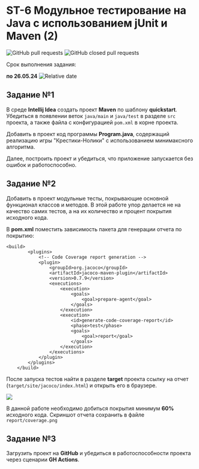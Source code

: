# ST-6 Модульное тестирование на Java с использованием jUnit и Maven (2)


![GitHub pull requests](https://img.shields.io/github/issues-pr/UNN-CS/ST-6)
![GitHub closed pull requests](https://img.shields.io/github/issues-pr-closed/UNN-CS/ST-6)

Срок выполнения задания:

**по 26.05.24** ![Relative date](https://img.shields.io/date/1716757200)



## Задание №1

В среде **Intellij Idea** создать  проект **Maven** по шаблону **quickstart**. Убедиться в появлении веток `java/main` и `java/test` в разделе `src` проекта, а также файла с конфигурацией `pom.xml` в корне проекта.

Добавить в проект код программы **Program.java**, содержащий реализацию игры "Крестики-Нолики" с использованием минимаксного алгоритма.

Далее, построить проект и убедиться, что приложение запускается без ошибок и работоспособно.

## Задание №2

Добавить в проект модульные тесты, покрывающие основной функционал классов и методов. В этой работе упор делается не на качество самих тестов, а на их количество и процент покрытия исходного кода.

В **pom.xml** поместить зависимость пакета для генерации отчета по покрытию:

```
<build>
        <plugins>
            <!-- Code Coverage report generation -->
            <plugin>
                <groupId>org.jacoco</groupId>
                <artifactId>jacoco-maven-plugin</artifactId>
                <version>0.7.9</version>
                <executions>
                    <execution>
                        <goals>
                            <goal>prepare-agent</goal>
                        </goals>
                    </execution>
                    <execution>
                        <id>generate-code-coverage-report</id>
                        <phase>test</phase>
                        <goals>
                            <goal>report</goal>
                        </goals>
                    </execution>
                </executions>
            </plugin>
        </plugins>
    </build>

```
После запуска тестов найти в разделе **target** проекта ссылку на отчет (`target/site/jacoco/index.html`) и открыть его в браузере.

![](./images/2.png)


В данной работе необходимо добиться покрытия минимум **60%** исходного кода.
Скриншот отчета сохранить в файле `report/coverage.png` 

## Задание №3

Загрузить проект на **GitHub** и убедиться в работоспособности проекта через сценарии **GH Actions**. 


